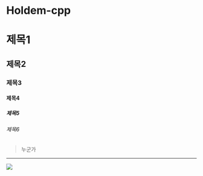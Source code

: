 # Holdem-cpp

# 제목1
## 제목2
### 제목3
#### 제목4
##### 제목5
###### 제목6

> 누군가

---

<img src="https://th.bing.com/th/id/R.7a864f07681f187fb572468bfc949977?rik=EyUQGBjtSbMjVw&riu=http%3a%2f%2fpngimg.com%2fuploads%2fgithub%2fgithub_PNG80.png&ehk=sCQlSHnb7Wc8WNPgOilokXbf8jL4g20yv7QFEFpl6ko%3d&risl=&pid=ImgRaw&r=0">


